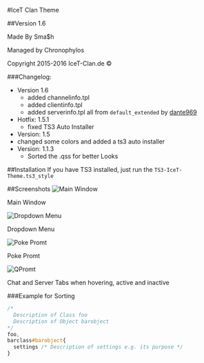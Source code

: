 #IceT Clan Theme

##Version 1.6

Made By Sma$h

Managed by Chronophylos

Copyright 2015-2016 IceT-Clan.de :copyright:

###Changelog:
* Version 1.6
  * added channelinfo.tpl
  * added clientinfo.tpl
  * added serverinfo.tpl all from `default_extended` by [dante969](http://addons.teamspeak.com/directory/skins/stylesheets/Extended-Client-Info.html)
* Hotfix: 1.5.1
  * fixed TS3 Auto Installer  
* Version: 1.5
 * changed some colors and added a ts3 auto installer
* Version: 1.1.3
  * Sorted the .qss for better Looks

##Installation
If you have TS3 installed, just run the `TS3-IceT-Theme.ts3_style`

##Screenshots
![Main Window](https://i.imgur.com/egtEt2j.png)

Main Window

![Dropdown Menu](https://i.imgur.com/LQkIbXY.png)

Dropdown Menu

![Poke Promt](https://i.imgur.com/Zn7ASHf.png)

Poke Promt

![QPromt](https://i.imgur.com/jqAvygT.png)

Chat and Server Tabs when hovering, active and inactive

###Example for Sorting
```css
/*
  Description of Class foo
  Description of Object barobject
*/
foo,
barclass#barobject{ 
  settings /* Description of settings e.g. its purpose */
} 
```
